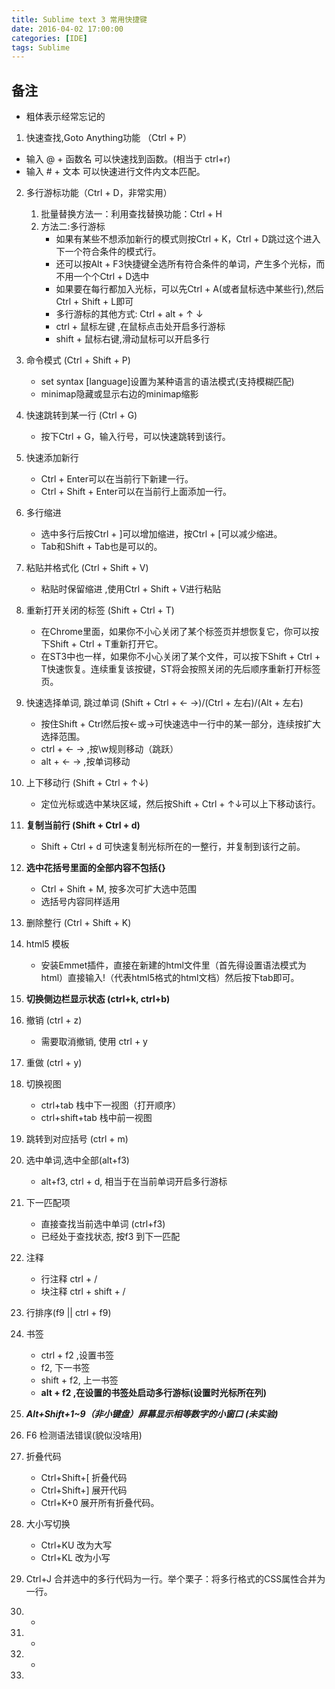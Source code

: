 ```yaml
---
title: Sublime text 3 常用快捷键
date: 2016-04-02 17:00:00
categories: [IDE]
tags: Sublime
---
```


## 备注
- 粗体表示经常忘记的

1. 快速查找,Goto Anything功能 （Ctrl + P）
  - 输入 @ + 函数名 可以快速找到函数。(相当于 ctrl+r)
  - 输入 # + 文本 可以快速进行文件内文本匹配。
2. 多行游标功能（Ctrl + D，非常实用）
	1. 批量替换方法一：利用查找替换功能：Ctrl + H
	2. 方法二:多行游标
    	- 如果有某些不想添加新行的模式则按Ctrl + K，Ctrl + D跳过这个进入下一个符合条件的模式行。
  		- 还可以按Alt + F3快捷键全选所有符合条件的单词，产生多个光标，而不用一个个Ctrl + D选中
  		-  如果要在每行都加入光标，可以先Ctrl + A(或者鼠标选中某些行),然后Ctrl + Shift + L即可
  		-  多行游标的其他方式: Ctrl + alt + ↑ ↓
  		-  ctrl + 鼠标左键 ,在鼠标点击处开启多行游标
  		-  shift + 鼠标右键,滑动鼠标可以开启多行 
	
3. 命令模式 (Ctrl + Shift + P)
	- set syntax [language]设置为某种语言的语法模式(支持模糊匹配)
	- minimap隐藏或显示右边的minimap缩影 
  
4. 快速跳转到某一行 (Ctrl + G)
	- 按下Ctrl + G，输入行号，可以快速跳转到该行。
5. 快速添加新行
	- Ctrl + Enter可以在当前行下新建一行。
	- Ctrl + Shift + Enter可以在当前行上面添加一行。
6. 多行缩进
	- 选中多行后按Ctrl + ]可以增加缩进，按Ctrl + [可以减少缩进。
	- Tab和Shift + Tab也是可以的。
7. 粘贴并格式化 (Ctrl + Shift + V)
	- 粘贴时保留缩进 ,使用Ctrl + Shift + V进行粘贴
8. 重新打开关闭的标签 (Shift + Ctrl + T)
	- 在Chrome里面，如果你不小心关闭了某个标签页并想恢复它，你可以按下Shift + Ctrl + T重新打开它。
	- 在ST3中也一样，如果你不小心关闭了某个文件，可以按下Shift + Ctrl + T快速恢复。连续重复该按键，ST将会按照关闭的先后顺序重新打开标签页。
9. 快速选择单词, 跳过单词 (Shift + Ctrl +  ← →)/(Ctrl + 左右)/(Alt + 左右)
	- 按住Shift + Ctrl然后按←或→可快速选中一行中的某一部分，连续按扩大选择范围。
	- ctrl + ← → ,按\w规则移动（跳跃）
	- alt + ← → ,按单词移动
10. 上下移动行 (Shift + Ctrl + ↑↓)
	- 定位光标或选中某块区域，然后按Shift + Ctrl + ↑↓可以上下移动该行。
11. **复制当前行 (Shift + Ctrl + d)**
	- Shift + Ctrl + d 可快速复制光标所在的一整行，并复制到该行之前。
12. **选中花括号里面的全部内容不包括{}**
	- Ctrl + Shift + M, 按多次可扩大选中范围
	- 选括号内容同样适用
13. 删除整行 (Ctrl + Shift + K)
14. html5 模板
	- 安装Emmet插件，直接在新建的html文件里（首先得设置语法模式为html）直接输入!（代表html5格式的html文档）然后按下tab即可。
15. **切换侧边栏显示状态 (ctrl+k, ctrl+b)**
16. 撤销 (ctrl + z)
	- 需要取消撤销, 使用 ctrl + y
17. 重做 (ctrl + y)
18. 切换视图
	- ctrl+tab 栈中下一视图（打开顺序）
	- ctrl+shift+tab 	栈中前一视图
19. 跳转到对应括号 (ctrl + m)
20. 选中单词,选中全部(alt+f3)
	- alt+f3, ctrl + d, 相当于在当前单词开启多行游标
21. 下一匹配项
	- 直接查找当前选中单词 (ctrl+f3)
	- 已经处于查找状态, 按f3 到下一匹配
22. 注释
	- 行注释 ctrl + /
	- 块注释 ctrl + shift + /
23. 行排序(f9 || ctrl + f9)
24. 书签
	- ctrl + f2 ,设置书签
	- f2, 下一书签
	- shift + f2, 上一书签
	- **alt + f2 ,在设置的书签处启动多行游标(设置时光标所在列)**
	
25. ***Alt+Shift+1~9（非小键盘）屏幕显示相等数字的小窗口 (未实验)***
26. F6 检测语法错误(貌似没啥用)
27. 折叠代码
	- Ctrl+Shift+[ 折叠代码 
	- Ctrl+Shift+] 展开代码 
	- Ctrl+K+0 展开所有折叠代码。
28. 大小写切换
	- Ctrl+KU 改为大写 
	- Ctrl+KL 改为小写 
29. Ctrl+J 合并选中的多行代码为一行。举个栗子：将多行格式的CSS属性合并为一行。
30. -
31. -
32. -
33. 

